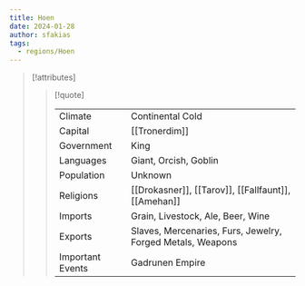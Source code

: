 ```yaml
---
title: Hoen
date: 2024-01-28
author: sfakias
tags:
  - regions/Hoen
---
```


> [!attributes]
> 
> > [!quote]
> >
> > | | |
> > | --- | --- |
> > | Climate | Continental Cold |
> > | Capital | [[Tronerdim]] |
> > | Government | King |
> > | Languages | Giant, Orcish, Goblin |
> > | Population | Unknown |
> > | Religions | [[Drokasner]], [[Tarov]], [[Fallfaunt]], [[Amehan]] |
> > | Imports | Grain, Livestock, Ale, Beer, Wine |
> > | Exports | Slaves, Mercenaries, Furs, Jewelry, Forged Metals, Weapons |
> > | Important Events | Gadrunen Empire |
